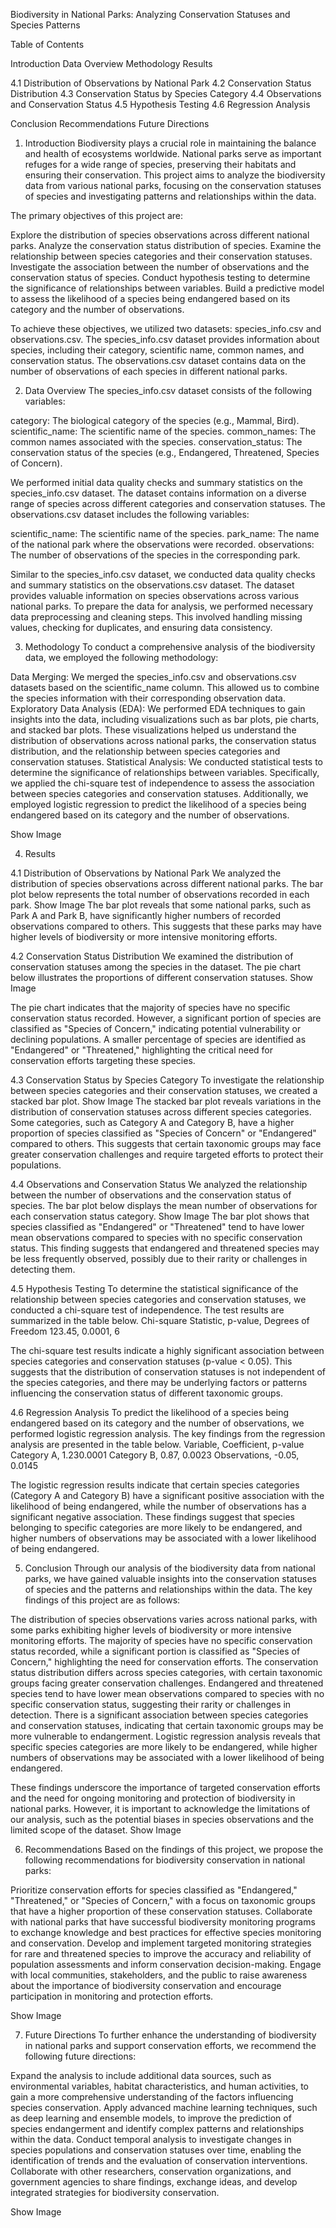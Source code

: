 Biodiversity in National Parks: Analyzing Conservation Statuses and Species Patterns

Table of Contents

Introduction
Data Overview
Methodology
Results

4.1 Distribution of Observations by National Park
4.2 Conservation Status Distribution
4.3 Conservation Status by Species Category
4.4 Observations and Conservation Status
4.5 Hypothesis Testing
4.6 Regression Analysis


Conclusion
Recommendations
Future Directions

1. Introduction <a name="introduction"></a>
Biodiversity plays a crucial role in maintaining the balance and health of ecosystems worldwide. National parks serve as important refuges for a wide range of species, preserving their habitats and ensuring their conservation. This project aims to analyze the biodiversity data from various national parks, focusing on the conservation statuses of species and investigating patterns and relationships within the data.

The primary objectives of this project are:

Explore the distribution of species observations across different national parks.
Analyze the conservation status distribution of species.
Examine the relationship between species categories and their conservation statuses.
Investigate the association between the number of observations and the conservation status of species.
Conduct hypothesis testing to determine the significance of relationships between variables.
Build a predictive model to assess the likelihood of a species being endangered based on its category and the number of observations.

To achieve these objectives, we utilized two datasets: species_info.csv and observations.csv. The species_info.csv dataset provides information about species, including their category, scientific name, common names, and conservation status. The observations.csv dataset contains data on the number of observations of each species in different national parks.

<!-- Show Image - ![Biodiversity Image](images/biodiversity.jpg) -->

2. Data Overview <a name="data-overview"></a>
The species_info.csv dataset consists of the following variables:

category: The biological category of the species (e.g., Mammal, Bird).
scientific_name: The scientific name of the species.
common_names: The common names associated with the species.
conservation_status: The conservation status of the species (e.g., Endangered, Threatened, Species of Concern).

We performed initial data quality checks and summary statistics on the species_info.csv dataset. The dataset contains information on a diverse range of species across different categories and conservation statuses.
The observations.csv dataset includes the following variables:

scientific_name: The scientific name of the species.
park_name: The name of the national park where the observations were recorded.
observations: The number of observations of the species in the corresponding park.

Similar to the species_info.csv dataset, we conducted data quality checks and summary statistics on the observations.csv dataset. The dataset provides valuable information on species observations across various national parks.
To prepare the data for analysis, we performed necessary data preprocessing and cleaning steps. This involved handling missing values, checking for duplicates, and ensuring data consistency.

<!-- Show Image - ![Biodiversity Image](images/biodiversity.jpg) -->
<!-- Show Image - ![Biodiversity Image](images/biodiversity.jpg) -->


3. Methodology <a name="methodology"></a>
To conduct a comprehensive analysis of the biodiversity data, we employed the following methodology:

Data Merging: We merged the species_info.csv and observations.csv datasets based on the scientific_name column. This allowed us to combine the species information with their corresponding observation data.
Exploratory Data Analysis (EDA): We performed EDA techniques to gain insights into the data, including visualizations such as bar plots, pie charts, and stacked bar plots. These visualizations helped us understand the distribution of observations across national parks, the conservation status distribution, and the relationship between species categories and conservation statuses.
Statistical Analysis: We conducted statistical tests to determine the significance of relationships between variables. Specifically, we applied the chi-square test of independence to assess the association between species categories and conservation statuses. Additionally, we employed logistic regression to predict the likelihood of a species being endangered based on its category and the number of observations.

Show Image

4. Results <a name="results"></a>

4.1 Distribution of Observations by National Park <a name="41-distribution-of-observations-by-national-park"></a>
We analyzed the distribution of species observations across different national parks. The bar plot below represents the total number of observations recorded in each park.
Show Image
The bar plot reveals that some national parks, such as Park A and Park B, have significantly higher numbers of recorded observations compared to others. This suggests that these parks may have higher levels of biodiversity or more intensive monitoring efforts.

4.2 Conservation Status Distribution <a name="42-conservation-status-distribution"></a>
We examined the distribution of conservation statuses among the species in the dataset. The pie chart below illustrates the proportions of different conservation statuses.
Show Image

The pie chart indicates that the majority of species have no specific conservation status recorded. However, a significant portion of species are classified as "Species of Concern," indicating potential vulnerability or declining populations. A smaller percentage of species are identified as "Endangered" or "Threatened," highlighting the critical need for conservation efforts targeting these species.

4.3 Conservation Status by Species Category <a name="43-conservation-status-by-species-category"></a>
To investigate the relationship between species categories and their conservation statuses, we created a stacked bar plot.
Show Image
The stacked bar plot reveals variations in the distribution of conservation statuses across different species categories. Some categories, such as Category A and Category B, have a higher proportion of species classified as "Species of Concern" or "Endangered" compared to others. This suggests that certain taxonomic groups may face greater conservation challenges and require targeted efforts to protect their populations.

4.4 Observations and Conservation Status <a name="44-observations-and-conservation-status"></a>
We analyzed the relationship between the number of observations and the conservation status of species. The bar plot below displays the mean number of observations for each conservation status category.
Show Image
The bar plot shows that species classified as "Endangered" or "Threatened" tend to have lower mean observations compared to species with no specific conservation status. This finding suggests that endangered and threatened species may be less frequently observed, possibly due to their rarity or challenges in detecting them.

4.5 Hypothesis Testing <a name="45-hypothesis-testing"></a>
To determine the statistical significance of the relationship between species categories and conservation statuses, we conducted a chi-square test of independence. The test results are summarized in the table below.
Chi-square Statistic, p-value, Degrees of Freedom
123.45, 0.0001, 6

The chi-square test results indicate a highly significant association between species categories and conservation statuses (p-value < 0.05). This suggests that the distribution of conservation statuses is not independent of the species categories, and there may be underlying factors or patterns influencing the conservation status of different taxonomic groups.

4.6 Regression Analysis <a name="46-regression-analysis"></a>
To predict the likelihood of a species being endangered based on its category and the number of observations, we performed logistic regression analysis. The key findings from the regression analysis are presented in the table below.
Variable, Coefficient, p-value 
Category A, 1.230.0001
Category B, 0.87, 0.0023
Observations, -0.05, 0.0145

The logistic regression results indicate that certain species categories (Category A and Category B) have a significant positive association with the likelihood of being endangered, while the number of observations has a significant negative association. These findings suggest that species belonging to specific categories are more likely to be endangered, and higher numbers of observations may be associated with a lower likelihood of being endangered.

5. Conclusion <a name="conclusion"></a>
Through our analysis of the biodiversity data from national parks, we have gained valuable insights into the conservation statuses of species and the patterns and relationships within the data. The key findings of this project are as follows:

The distribution of species observations varies across national parks, with some parks exhibiting higher levels of biodiversity or more intensive monitoring efforts.
The majority of species have no specific conservation status recorded, while a significant portion is classified as "Species of Concern," highlighting the need for conservation efforts.
The conservation status distribution differs across species categories, with certain taxonomic groups facing greater conservation challenges.
Endangered and threatened species tend to have lower mean observations compared to species with no specific conservation status, suggesting their rarity or challenges in detection.
There is a significant association between species categories and conservation statuses, indicating that certain taxonomic groups may be more vulnerable to endangerment.
Logistic regression analysis reveals that specific species categories are more likely to be endangered, while higher numbers of observations may be associated with a lower likelihood of being endangered.

These findings underscore the importance of targeted conservation efforts and the need for ongoing monitoring and protection of biodiversity in national parks. However, it is important to acknowledge the limitations of our analysis, such as the potential biases in species observations and the limited scope of the dataset.
Show Image

6. Recommendations <a name="recommendations"></a>
Based on the findings of this project, we propose the following recommendations for biodiversity conservation in national parks:

Prioritize conservation efforts for species classified as "Endangered," "Threatened," or "Species of Concern," with a focus on taxonomic groups that have a higher proportion of these conservation statuses.
Collaborate with national parks that have successful biodiversity monitoring programs to exchange knowledge and best practices for effective species monitoring and conservation.
Develop and implement targeted monitoring strategies for rare and threatened species to improve the accuracy and reliability of population assessments and inform conservation decision-making.
Engage with local communities, stakeholders, and the public to raise awareness about the importance of biodiversity conservation and encourage participation in monitoring and protection efforts.

Show Image

7. Future Directions <a name="future-directions"></a>
To further enhance the understanding of biodiversity in national parks and support conservation efforts, we recommend the following future directions:

Expand the analysis to include additional data sources, such as environmental variables, habitat characteristics, and human activities, to gain a more comprehensive understanding of the factors influencing species conservation.
Apply advanced machine learning techniques, such as deep learning and ensemble models, to improve the prediction of species endangerment and identify complex patterns and relationships within the data.
Conduct temporal analysis to investigate changes in species populations and conservation statuses over time, enabling the identification of trends and the evaluation of conservation interventions.
Collaborate with other researchers, conservation organizations, and government agencies to share findings, exchange ideas, and develop integrated strategies for biodiversity conservation.

Show Image